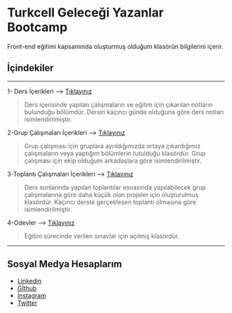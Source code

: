 # Turkcell Geleceği Yazanlar Bootcamp

Front-end eğitimi kapsamında oluşturmuş olduğum klasörün bilgilerini içerir.

## İçindekiler

---

1- Ders İçerikleri --> [Tıklayınız](/Ogrenciler/SelimEminoglu/Dersler/)

> Ders içerisinde yapılan çalışmaların ve eğitim için çıkarılan notların bulunduğu bölümdür. Dersin kaçıncı günde olduğuna göre ders notları isimlendirilmiştir.

2-Grup Çalışmaları İçerikleri --> [Tıklayınız](/Ogrenciler/SelimEminoglu/Grup%20%C3%87al%C4%B1%C5%9Fmalar%C4%B1/)

> Grup çalışması için gruplara ayrıldığımızda ortaya çıkardığımız çalışmaların veya yaptığım bölümlerin tutulduğu klasördür. Grup çalışması için ekip olduğum arkadaşlara göre isimlendirilmiştir.

3-Toplantı Çalışmaları İçerikleri --> [Tıklayınız](/Ogrenciler/SelimEminoglu/Toplant%C4%B1lar/)

> Ders sonlarında yapılan toplantılar esnasında yapılabilecek grup çalışmalarına göre daha küçük olan projeler için oluşturulmuş klasördür. Kaçıncı derste gerçekleşen toplantı olmasına göre isimlendirilmiştir.

4-Odevler --> [Tıklayınız](/Ogrenciler/SelimEminoglu/Odevler/)

> Eğitim sürecinde verilen sınavlar için açılmış klasördür.

---

## Sosyal Medya Hesaplarım

- [Linkedin](https://www.linkedin.com/in/selim-eminoglu/)
- [Gİthub](https://github.com/SelimEminoglu61)
- [İnstagram](https://www.instagram.com/selimeminoglu/)
- [Twitter](https://twitter.com/SelimEminolu3)
